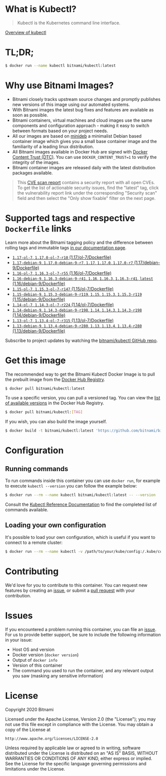 
# What is Kubectl?

> Kubectl is the Kubernetes command line interface.

[Overview of kubectl](https://kubernetes.io/docs/reference/kubectl/overview/)

# TL;DR;

```bash
$ docker run --name kubectl bitnami/kubectl:latest
```

# Why use Bitnami Images?

* Bitnami closely tracks upstream source changes and promptly publishes new versions of this image using our automated systems.
* With Bitnami images the latest bug fixes and features are available as soon as possible.
* Bitnami containers, virtual machines and cloud images use the same components and configuration approach - making it easy to switch between formats based on your project needs.
* All our images are based on [minideb](https://github.com/bitnami/minideb) a minimalist Debian based container image which gives you a small base container image and the familiarity of a leading linux distribution.
* All Bitnami images available in Docker Hub are signed with [Docker Content Trust (DTC)](https://docs.docker.com/engine/security/trust/content_trust/). You can use `DOCKER_CONTENT_TRUST=1` to verify the integrity of the images.
* Bitnami container images are released daily with the latest distribution packages available.


> This [CVE scan report](https://quay.io/repository/bitnami/kubectl?tab=tags) contains a security report with all open CVEs. To get the list of actionable security issues, find the "latest" tag, click the vulnerability report link under the corresponding "Security scan" field and then select the "Only show fixable" filter on the next page.

# Supported tags and respective `Dockerfile` links

Learn more about the Bitnami tagging policy and the difference between rolling tags and immutable tags [in our documentation page](https://docs.bitnami.com/containers/how-to/understand-rolling-tags-containers/).


* [`1.17-ol-7`, `1.17.0-ol-7-r10` (1.17/ol-7/Dockerfile)](https://github.com/bitnami/bitnami-docker-kubectl/blob/1.17.0-ol-7-r10/1.17/ol-7/Dockerfile)
* [`1.17-debian-9`, `1.17.0-debian-9-r7`, `1.17`, `1.17.0`, `1.17.0-r7` (1.17/debian-9/Dockerfile)](https://github.com/bitnami/bitnami-docker-kubectl/blob/1.17.0-debian-9-r7/1.17/debian-9/Dockerfile)
* [`1.16-ol-7`, `1.16.3-ol-7-r55` (1.16/ol-7/Dockerfile)](https://github.com/bitnami/bitnami-docker-kubectl/blob/1.16.3-ol-7-r55/1.16/ol-7/Dockerfile)
* [`1.16-debian-9`, `1.16.3-debian-9-r41`, `1.16`, `1.16.3`, `1.16.3-r41`, `latest` (1.16/debian-9/Dockerfile)](https://github.com/bitnami/bitnami-docker-kubectl/blob/1.16.3-debian-9-r41/1.16/debian-9/Dockerfile)
* [`1.15-ol-7`, `1.15.3-ol-7-r147` (1.15/ol-7/Dockerfile)](https://github.com/bitnami/bitnami-docker-kubectl/blob/1.15.3-ol-7-r147/1.15/ol-7/Dockerfile)
* [`1.15-debian-9`, `1.15.3-debian-9-r119`, `1.15`, `1.15.3`, `1.15.3-r119` (1.15/debian-9/Dockerfile)](https://github.com/bitnami/bitnami-docker-kubectl/blob/1.15.3-debian-9-r119/1.15/debian-9/Dockerfile)
* [`1.14-ol-7`, `1.14.3-ol-7-r224` (1.14/ol-7/Dockerfile)](https://github.com/bitnami/bitnami-docker-kubectl/blob/1.14.3-ol-7-r224/1.14/ol-7/Dockerfile)
* [`1.14-debian-9`, `1.14.3-debian-9-r198`, `1.14`, `1.14.3`, `1.14.3-r198` (1.14/debian-9/Dockerfile)](https://github.com/bitnami/bitnami-docker-kubectl/blob/1.14.3-debian-9-r198/1.14/debian-9/Dockerfile)
* [`1.13-ol-7`, `1.13.4-ol-7-r315` (1.13/ol-7/Dockerfile)](https://github.com/bitnami/bitnami-docker-kubectl/blob/1.13.4-ol-7-r315/1.13/ol-7/Dockerfile)
* [`1.13-debian-9`, `1.13.4-debian-9-r280`, `1.13`, `1.13.4`, `1.13.4-r280` (1.13/debian-9/Dockerfile)](https://github.com/bitnami/bitnami-docker-kubectl/blob/1.13.4-debian-9-r280/1.13/debian-9/Dockerfile)

Subscribe to project updates by watching the [bitnami/kubectl GitHub repo](https://github.com/bitnami/bitnami-docker-kubectl).

# Get this image

The recommended way to get the Bitnami Kubectl Docker Image is to pull the prebuilt image from the [Docker Hub Registry](https://hub.docker.com/r/bitnami/kubectl).

```bash
$ docker pull bitnami/kubectl:latest
```

To use a specific version, you can pull a versioned tag. You can view the [list of available versions](https://hub.docker.com/r/bitnami/kubectl/tags/) in the Docker Hub Registry.

```bash
$ docker pull bitnami/kubectl:[TAG]
```

If you wish, you can also build the image yourself.

```bash
$ docker build -t bitnami/kubectl:latest 'https://github.com/bitnami/bitnami-docker-kubectl.git#master:1.16/debian-9'
```

# Configuration

## Running commands

To run commands inside this container you can use `docker run`, for example to execute `kubectl --version` you can follow the example below:

```bash
$ docker run --rm --name kubectl bitnami/kubectl:latest -- --version
```

Consult the [Kubectl Reference Documentation](https://kubernetes.io/docs/reference/generated/kubectl/kubectl-commands) to find the completed list of commands available.

## Loading your own configuration

It's possible to load your own configuration, which is useful if you want to connect to a remote cluster:

```bash
$ docker run --rm --name kubectl -v /path/to/your/kube/config:/.kube/config bitnami/kubectl:latest
```

# Contributing

We'd love for you to contribute to this container. You can request new features by creating an [issue](https://github.com/bitnami/bitnami-docker-kubectl/issues), or submit a [pull request](https://github.com/bitnami/bitnami-docker-kubectl/pulls) with your contribution.

# Issues

If you encountered a problem running this container, you can file an [issue](https://github.com/bitnami/bitnami-docker-kubectl/issues). For us to provide better support, be sure to include the following information in your issue:

- Host OS and version
- Docker version (`docker version`)
- Output of `docker info`
- Version of this container
- The command you used to run the container, and any relevant output you saw (masking any sensitive information)

# License

Copyright 2020 Bitnami

Licensed under the Apache License, Version 2.0 (the "License");
you may not use this file except in compliance with the License.
You may obtain a copy of the License at

    http://www.apache.org/licenses/LICENSE-2.0

Unless required by applicable law or agreed to in writing, software
distributed under the License is distributed on an "AS IS" BASIS,
WITHOUT WARRANTIES OR CONDITIONS OF ANY KIND, either express or implied.
See the License for the specific language governing permissions and
limitations under the License.
